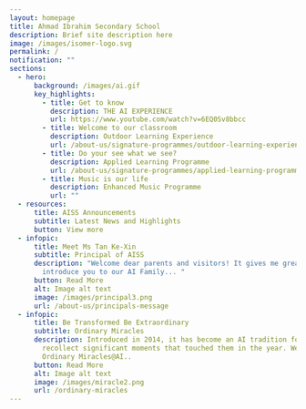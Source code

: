 ```yaml
---
layout: homepage
title: Ahmad Ibrahim Secondary School
description: Brief site description here
image: /images/isomer-logo.svg
permalink: /
notification: ""
sections:
  - hero:
      background: /images/ai.gif
      key_highlights:
        - title: Get to know
          description: THE AI EXPERIENCE
          url: https://www.youtube.com/watch?v=6EQ0Sv8bbcc
        - title: Welcome to our classroom
          description: Outdoor Learning Experience
          url: /about-us/signature-programmes/outdoor-learning-experience-ole/
        - title: Do your see what we see?
          description: Applied Learning Programme
          url: /about-us/signature-programmes/applied-learning-programme-alp/
        - title: Music is our life
          description: Enhanced Music Programme
          url: ""
  - resources:
      title: AISS Announcements
      subtitle: Latest News and Highlights
      button: View more
  - infopic:
      title: Meet Ms Tan Ke-Xin
      subtitle: Principal of AISS
      description: "Welcome dear parents and visitors! It gives me great pleasure to
        introduce you to our AI Family... "
      button: Read More
      alt: Image alt text
      image: /images/principal3.png
      url: /about-us/principals-message
  - infopic:
      title: Be Transformed Be Extraordinary
      subtitle: Ordinary Miracles
      description: Introduced in 2014, it has become an AI tradition for students to
        recollect significant moments that touched them in the year. We call it
        Ordinary Miracles@AI..
      button: Read More
      alt: Image alt text
      image: /images/miracle2.png
      url: /ordinary-miracles
---
```


